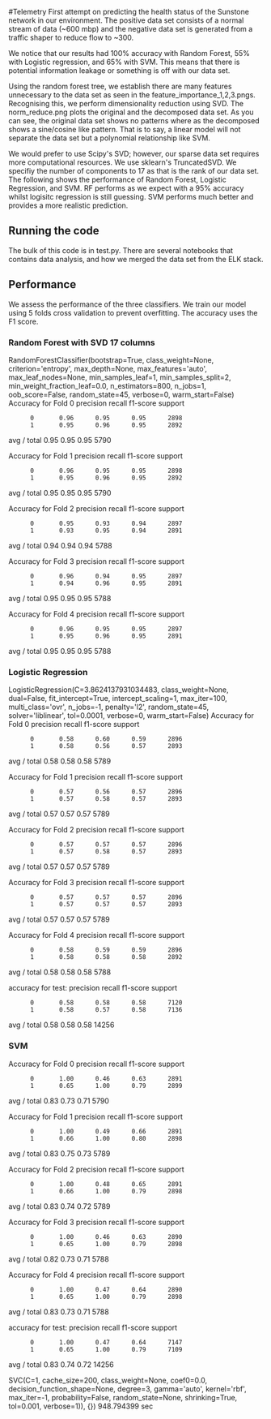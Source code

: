 #Telemetry
First attempt on predicting the health status of the Sunstone network in our environment. The positive data set consists of a normal stream of data (~600 mbp) and the negative data set is generated from a traffic shaper to reduce flow to ~300. 

We notice that our results had 100% accuracy with Random Forest, 55% with Logistic regression, and 65% with SVM. This means that there is potential information leakage or something is off with our data set.

Using the random forest tree, we establish there are many features unnecessary to the data set as seen in the feature_importance_1,2,3.pngs. Recognising this, we perform dimensionality reduction using SVD. The norm_reduce.png plots the original and the decomposed data set. As you can see, the original data set shows no patterns where as the decomposed shows a sine/cosine like pattern. That is to say, a linear model will not separate the data set but a polynomial relationship like SVM. 

We would prefer to use Scipy's SVD; however, our sparse data set requires more computational resources. We use sklearn's TruncatedSVD. We specifiy the number of components to 17 as that is the rank of our data set. The following shows the performance of Random Forest, Logistic Regression, and SVM. RF performs as we expect with a 95% accuracy whilst logisitc regression is still guessing. SVM performs much better and provides a more realistic prediction. 

## Running the code
The bulk of this code is in test.py. There are several notebooks that contains data analysis, and how we merged the data set from the ELK stack.




## Performance 
We assess the performance of the three classifiers. We train our model using 5 folds cross validation to prevent overfitting. The accuracy uses the F1 score.

### Random Forest with SVD 17 columns 

RandomForestClassifier(bootstrap=True, class_weight=None, criterion='entropy',
            max_depth=None, max_features='auto', max_leaf_nodes=None,
            min_samples_leaf=1, min_samples_split=2,
            min_weight_fraction_leaf=0.0, n_estimators=800, n_jobs=1,
            oob_score=False, random_state=45, verbose=0, warm_start=False)
Accuracy for Fold 0
             precision    recall  f1-score   support

          0       0.96      0.95      0.95      2898
          1       0.95      0.96      0.95      2892

avg / total       0.95      0.95      0.95      5790

Accuracy for Fold 1
             precision    recall  f1-score   support

          0       0.96      0.95      0.95      2898
          1       0.95      0.96      0.95      2892

avg / total       0.95      0.95      0.95      5790

Accuracy for Fold 2
             precision    recall  f1-score   support

          0       0.95      0.93      0.94      2897
          1       0.93      0.95      0.94      2891

avg / total       0.94      0.94      0.94      5788

Accuracy for Fold 3
             precision    recall  f1-score   support

          0       0.96      0.94      0.95      2897
          1       0.94      0.96      0.95      2891

avg / total       0.95      0.95      0.95      5788

Accuracy for Fold 4
             precision    recall  f1-score   support

          0       0.96      0.95      0.95      2897
          1       0.95      0.96      0.95      2891

avg / total       0.95      0.95      0.95      5788

### Logistic Regression 

LogisticRegression(C=3.8624137931034483, class_weight=None, dual=False,
          fit_intercept=True, intercept_scaling=1, max_iter=100,
          multi_class='ovr', n_jobs=-1, penalty='l2', random_state=45,
          solver='liblinear', tol=0.0001, verbose=0, warm_start=False)
Accuracy for Fold 0
             precision    recall  f1-score   support

          0       0.58      0.60      0.59      2896
          1       0.58      0.56      0.57      2893

avg / total       0.58      0.58      0.58      5789

Accuracy for Fold 1
             precision    recall  f1-score   support

          0       0.57      0.56      0.57      2896
          1       0.57      0.58      0.57      2893

avg / total       0.57      0.57      0.57      5789

Accuracy for Fold 2
             precision    recall  f1-score   support

          0       0.57      0.57      0.57      2896
          1       0.57      0.58      0.57      2893

avg / total       0.57      0.57      0.57      5789

Accuracy for Fold 3
             precision    recall  f1-score   support

          0       0.57      0.57      0.57      2896
          1       0.57      0.57      0.57      2893

avg / total       0.57      0.57      0.57      5789

Accuracy for Fold 4
             precision    recall  f1-score   support

          0       0.58      0.59      0.59      2896
          1       0.58      0.58      0.58      2892

avg / total       0.58      0.58      0.58      5788

accuracy for test:
             precision    recall  f1-score   support

          0       0.58      0.58      0.58      7120
          1       0.58      0.57      0.58      7136

avg / total       0.58      0.58      0.58     14256

### SVM

Accuracy for Fold 0
             precision    recall  f1-score   support

          0       1.00      0.46      0.63      2891
          1       0.65      1.00      0.79      2899

avg / total       0.83      0.73      0.71      5790

Accuracy for Fold 1
             precision    recall  f1-score   support

          0       1.00      0.49      0.66      2891
          1       0.66      1.00      0.80      2898

avg / total       0.83      0.75      0.73      5789

Accuracy for Fold 2
             precision    recall  f1-score   support

          0       1.00      0.48      0.65      2891
          1       0.66      1.00      0.79      2898

avg / total       0.83      0.74      0.72      5789

Accuracy for Fold 3
             precision    recall  f1-score   support

          0       1.00      0.46      0.63      2890
          1       0.65      1.00      0.79      2898

avg / total       0.82      0.73      0.71      5788

Accuracy for Fold 4
             precision    recall  f1-score   support

          0       1.00      0.47      0.64      2890
          1       0.65      1.00      0.79      2898

avg / total       0.83      0.73      0.71      5788

accuracy for test:
             precision    recall  f1-score   support

          0       1.00      0.47      0.64      7147
          1       0.65      1.00      0.79      7109

avg / total       0.83      0.74      0.72     14256

 SVC(C=1, cache_size=200, class_weight=None, coef0=0.0,
  decision_function_shape=None, degree=3, gamma='auto', kernel='rbf',
  max_iter=-1, probability=False, random_state=None, shrinking=True,
  tol=0.001, verbose=1)), {}) 948.794399 sec
